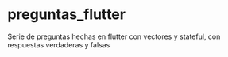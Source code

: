 # preguntas_flutter

Serie de preguntas hechas en flutter con vectores y stateful, con respuestas verdaderas y falsas